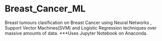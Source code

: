 # Breast_Cancer_ML
 Breast tumours clasification on Breast Cancer using Neural Networks , Support Vector Machines(SVM) and Logistic Regression techniques over massive amounts of data.
***Uses Jupyter Notebook on Anaconda.
